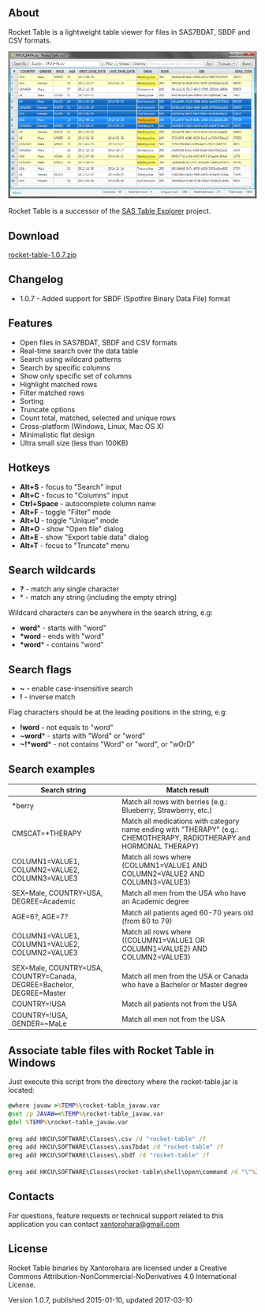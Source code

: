 ## About
Rocket Table is a lightweight table viewer for files in SAS7BDAT, SBDF and CSV formats.

![Rocket Table screenshot](screenshot.png)

Rocket Table is a successor of the [SAS Table Explorer](https://github.com/xantorohara/sas-table-explorer) project.

## Download
[rocket-table-1.0.7.zip](rocket-table-1.0.7.zip)

## Changelog
* 1.0.7 - Added support for SBDF (Spotfire Binary Data File) format

## Features
* Open files in SAS7BDAT, SBDF and CSV formats
* Real-time search over the data table
* Search using wildcard patterns
* Search by specific columns
* Show only specific set of columns
* Highlight matched rows
* Filter matched rows
* Sorting
* Truncate options
* Count total, matched, selected and unique rows
* Cross-platform (Windows, Linux, Mac OS X)
* Minimalistic flat design
* Ultra small size (less than 100KB)

## Hotkeys

* **Alt+S** - focus to "Search" input
* **Alt+C** - focus to "Columns" input
* **Ctrl+Space** - autocomplete column name
* **Alt+F** - toggle "Filter" mode
* **Alt+U** - toggle "Unique" mode
* **Alt+O** - show "Open file" dialog
* **Alt+E** - show "Export table data" dialog
* **Alt+T** - focus to "Truncate" menu

## Search wildcards
* **?** -  match any single character
* \* -  match any string (including the empty string)

Wildcard characters can be anywhere in the search string, e.g:

* **word*** -  starts with "word"
* **\*word** -  ends with "word"
* **\*word*** -  contains "word"


## Search flags
* **~** - enable case-insensitive search
* **!** - inverse match

Flag characters should be at the leading positions in the string, e.g:

* **!word** - not equals to "word"
* **~word*** - starts with "Word" or "word"
* **~!\*word*** - not contains "Word" or "word", or "wOrD"


## Search examples
Search string | Match result
--------------|-------------
\*berry | Match all rows with berries (e.g.: Blueberry, Strawberry, etc.)
CMSCAT=\*THERAPY | Match all medications with category name ending with "THERAPY" (e.g.: CHEMOTHERAPY, RADIOTHERAPY and HORMONAL THERAPY)
COLUMN1=VALUE1, COLUMN2=VALUE2, COLUMN3=VALUE3 | Match all rows where (COLUMN1=VALUE1 AND COLUMN2=VALUE2 AND COLUMN3=VALUE3)
SEX=Male, COUNTRY=USA, DEGREE=Academic | Match all men from the USA who have an Academic degree
AGE=6?, AGE=7? | Match all patients aged 60-70 years old (from 60 to 79)
COLUMN1=VALUE1, COLUMN1=VALUE2, COLUMN2=VALUE3 | Match all rows where ((COLUMN1=VALUE1 OR COLUMN1=VALUE2) AND COLUMN2=VALUE3)
SEX=Male, COUNTRY=USA, COUNTRY=Canada, DEGREE=Bachelor, DEGREE=Master | Match all men from the USA or Canada who have a Bachelor or Master degree
COUNTRY=!USA | Match all patients not from the USA
COUNTRY=!USA, GENDER=~MaLe | Match all men not from the USA

## Associate table files with Rocket Table in Windows

Just execute this script from the directory where the rocket-table.jar is located:

```cmd
@where javaw >%TEMP%\rocket-table_javaw.var
@set /p JAVAW=<%TEMP%\rocket-table_javaw.var
@del %TEMP%\rocket-table_javaw.var

@reg add HKCU\SOFTWARE\Classes\.csv /d "rocket-table" /f
@reg add HKCU\SOFTWARE\Classes\.sas7bdat /d "rocket-table" /f
@reg add HKCU\SOFTWARE\Classes\.sbdf /d "rocket-table" /f

@reg add HKCU\SOFTWARE\Classes\rocket-table\shell\open\command /d "\"%JAVAW%\" -jar \"%~dp0rocket-table.jar\" \"%%1\"" /f
```

## Contacts
For questions, feature requests or technical support related to this application you can contact
[xantorohara@gmail.com](mailto:xantorohara@gmail.com)

## License

Rocket Table binaries by Xantorohara are licensed under a
Creative Commons Attribution-NonCommercial-NoDerivatives 4.0 International License.

Version 1.0.7, published 2015-01-10, updated 2017-03-10

